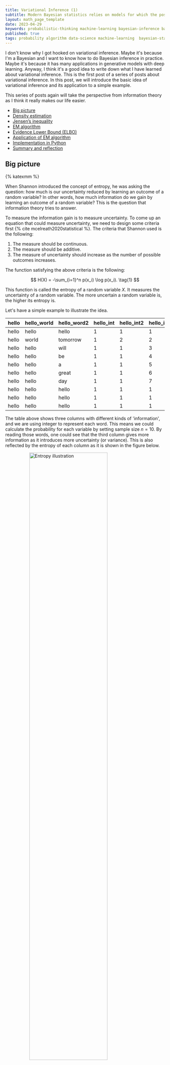 ```yaml
---
title: Variational Inference (1)
subtitle: Modern Bayesian statistics relies on models for which the posterior is not easy to compute and corresponding algorithms for approximating them. Variational inference is one of the most popular methods for approximating the posterior. In this post, we will introduce the basic idea of variational inference and its application to a simple example.
layout: math_page_template
date: 2023-04-29
keywords: probabilistic-thinking machine-learning bayesian-inference bayesian-statistics variational-inference
published: true
tags: probability algorithm data-science machine-learning  bayesian-statistics variational-inference
---
```


I don't know why I got hooked on variational inference. Maybe it's because I'm a Bayesian and I want to know how to do Bayesian inference in practice. Maybe it's because it has many applications in generative models with deep learning. Anyway, I think it's a good idea to write down what I have learned about variational inference. This is the first post of a series of posts about variational inference. In this post, we will introduce the basic idea of variational inference and its application to a simple example.

This series of posts again will take the perspective from information theory as I think it really makes our life easier.

- [Big picture](#big-picture)
- [Density estimation](#density-estimation)
- [Jensen’s inequality](#jensens-inequality)
- [EM algorithm](#em-algorithm)
- [Evidence Lower Bound (ELBO)](#evidence-lower-bound-elbo)
- [Application of EM algorithm](#application-of-em-algorithm)
- [Implementation in Python](#implementation-in-python)
- [Summary and reflection](#summary-and-reflection)


## Big picture

{% katexmm %}

When Shannon introduced the concept of entropy, he was asking the question: how much is our uncertainty reduced by learning an outcome of a random variable? In other words, how much information do we gain by learning an outcome of a random variable? This is the question that information theory tries to answer.

To measure the information gain is to measure uncertainty. To come up an equation that could measure uncertainty, we need to design some criteria first {% cite mcelreath2020statistical %}. The criteria that Shannon used is the following:

1. The measure should be continuous.
2. The measure should be additive.
3. The measure of uncertainty should increase as the number of possible outcomes increases.

The function satisfying the above criteria is the following:

$$
H(X) = -\sum_{i=1}^n p(x_i) \log p(x_i). \tag{1}
$$

This function is called the entropy of a random variable $X$. It measures the uncertainty of a random variable. The more uncertain a random variable is, the higher its entropy is.

Let's have a simple example to illustrate the idea.

| hello | hello_world | hello_word2 | hello_int | hello_int2 | hello_int3 |
|-------|-------------|-------------|-----------|------------|------------|
| hello | hello       | hello       |         1 |          1 |          1 |
| hello | world       | tomorrow    |         1 |          2 |          2 |
| hello | hello       | will        |         1 |          1 |          3 |
| hello | hello       | be          |         1 |          1 |          4 |
| hello | hello       | a           |         1 |          1 |          5 |
| hello | hello       | great       |         1 |          1 |          6 |
| hello | hello       | day         |         1 |          1 |          7 |
| hello | hello       | hello       |         1 |          1 |          1 |
| hello | hello       | hello       |         1 |          1 |          1 |
| hello | hello       | hello       |         1 |          1 |          1 |



The table above shows three columns with different kinds of 'information', and we are using integer to represent each word. This means we could calculate the probability for each variable by setting sample size $n = 10$. By reading those words, one could see that the third column gives more information as it introduces more uncertainty (or variance). This is also reflected by the entropy of each column as it is shown in the figure below.


<div class='figure'>
    <img src="/math/images/entropy.png"
         alt="Entropy illustration"
         style="width: 70%; display: block; margin: 0 auto;"/>
    <div class='caption'>
        <span class='caption-label'>Figure 1.</span> The plot of entropy for each column. The green one is for the third column.
    </div>
</div>


After having a sense of entropy, we could move on to the next question: how to measure the distance between two probability distributions? This is the question that Kullback and Leibler (KL) divergence tries to answer. The KL divergence is defined as the following:

$$
D_{KL}(p, q) = \sum_{i=1}^n p(x_i) \log \frac{p(x_i)}{q(x_i)} = \sum_{i=1}^n p(x_i) \left [ \log p(x_i) -  \log q(x_i) \right ]. \tag{2}
$$

Equation (2) is the KL divergence between two probability distributions $p$ (the target) and $q$ (the model). This equations is often called the cross-entropy between $p$ and $q$.

With those two concepts, we will use a concrete example to illustrate the idea of variational inference, which is about expectation maximization (EM) algorithm.


## Density estimation

Suppose we have a dataset $\mathcal{D} = \{x_1, x_2, \dots, x_n\}$, and we want to estimate the density of the data. Let's run a simulation to generate some data and see how it looks like.

{% endkatexmm %}

```python
import numpy as np
import matplotlib.pyplot as plt
import seaborn as sns


def figure1():
    # set seed  
    np.random.seed(57)
    # sample size 100
    n = 100
    # sample mean 1 and 10
    mu1, mu2 = 1, 10
    # use same standard deviation 1
    sigma = 1
    # generate two normal distributions
    x1 = np.random.normal(mu1, sigma, n)
    x2 = np.random.normal(mu2, sigma, n)

    # combine two distributions
    x = np.concatenate((x1, x2))


    # plot the distributions
    fig, ax = plt.subplots(figsize=(11, 4))
    ax.scatter(x[:n], np.zeros_like(x[:n]),
               alpha=0.5, marker=2, color="green")
    ax.scatter(x[n:], np.zeros_like(x[n:]),
               alpha=0.5, marker=2, color="#6F6CAE")
    _ = ax.set_yticks([])
    sns.histplot(x[:n], color="green", alpha=0.5,
                    kde=True,  ax=ax)
    sns.histplot(x[n:], color="#6F6CAE", alpha=0.5,
                    kde=True, ax=ax)
    ax.set_title("Two normal distributions")
    # add legend
    ax.legend(["$\mathcal{N}(1, 1)$", "$\mathcal{N}(10, 1)$"],
                        frameon=False)
```
<div class='figure'>
    <img src="/math/images/variational-inference-figure-1.png"
         alt="Entropy illustration"
         style="width: 80%; display: block; margin: 0 auto;"/>
    <div class='caption'>
        <span class='caption-label'>Figure 2.</span> The histogram and density plot of two normal distributions based on the simulation.
    </div>
</div>

{% katexmm %}

with this dataset, we know there are two normal distributions. However, if we don't know the data generating process, we could only estimate the density of the data.

To classify the data, we could introduce a latent variable $z$ to represent the class of the data, $z = (z^{(1)}, \cdots, z^{(m)})$, which is multinomial distributed, and $z^{(i)}$ represents the class of the $i$-th data point. For our example in figure 2, we have two classes, so $z^{(i)} \in \{0, 1\}$, which is a Bernoulli distribution.

Now, we could model the data generating process as the following:

$$
p(x, z; \Theta); \quad \Theta \text{is the parameter (mean, etc.) of the model}. \tag{3}
$$

Since we only observe the data $x$, we could marginalize the latent variable $z$ to get the marginal distribution of $x$:

$$
p(x; \Theta) = \sum_z p(x, z; \Theta). \tag{4}
$$

We could use the maximum likelihood estimation (MLE) to estimate the parameter $\Theta$ by maximizing the log-likelihood of the data, such
as

$$
\begin{aligned}
\Theta^* & = \arg \max_\Theta \prod_{i=1}^n p(x^{(i)}; \Theta) \\
         & = \arg \max_\Theta \sum_{i=1}^n  \ln p(x; \Theta) \\
         & = \arg \max_\Theta \sum_{i=1}^n  \ln \sum_z p(x, z; \Theta).
\end{aligned} \tag{5}
$$

To solve this problem directly, we need to calculate the derivative of the log-likelihood with respect to the parameter $\Theta$, which is not easy to do (we have to calculate the derivative of the log of the sum of the probability because of the latent variable $z$).

Instead, we could use the EM algorithm to solve this problem. To understand the EM algorithm, we need to introduce the concept of lower bound, which is based on Jensen's inequality.


## Jensen's inequality


Jensen's inequality states that for a convex function $f$, we have

$$
f(\mathbb{E}[x]) \leq \mathbb{E}[f(x)]. \tag{6}
$$

If the function $f$ is concave, then we have

$$
f(\mathbb{E}[x]) \geq \mathbb{E}[f(x)]. \tag{7}
$$

Now, let $f(x) = \ln x$, which is a concave function, then we have

$$
\ln \mathbb{E}[x] \geq \mathbb{E}[\ln x]. \tag{8}
$$

## EM algorithm

Now, we could use the Jensen's inequality to derive the EM algorithm. First, we could rewrite the log-likelihood in equation (4) as the following:

$$
\begin{aligned}
\ln p(x; \Theta) & =  \ln \sum_z p(x, z; \Theta) \\
                 & =  \ln \sum_z q(z) \frac{p(x, z; \Theta)}{q(z)} \\
                 & \geq \sum_z q(z) \ln \frac{p(x, z; \Theta)}{q(z)} 
\end{aligned} \tag{9}
$$

where $q(z)$ is a distribution over the latent variable $z$. The last step is based on the Jensen's inequality. Now, we could substitute the lower bound of the log-likelihood into the MLE problem in equation (5):

$$
\begin{aligned}
L(\Theta, q) & =  \sum_{i=1}^n  \ln \sum_z p(x, z; \Theta) \\ 
             & \geq \sum_{i=1}^n \sum_z q(z) \ln \frac{p(x, z; \Theta)}{q(z)} 
\end{aligned} \tag{10}
$$

This is the lower bound of the log-likelihood. Now, we could maximize the lower bound with respect to the parameter $\Theta$ and the distribution $q(z)$, which is equivalent to maximizing the log-likelihood. 


Now, if we fix the supremum of the lower bound, then we could have

$$
\frac{p(x, z; \Theta)}{q(z)} = \text{const} = c \tag{11}
$$

This leads to 

$$
q(z) \propto p(x, z; \Theta); \quad \ s.t. \sum_z q(z) = 1. \tag{12}
$$

This shows that the distribution $q(z)$ is the posterior distribution of the latent variable $z$ given the data $x$ and the parameter $\Theta$. Therefore, we could have

$$
p(z|x; \Theta) = \frac{p(x, z; \Theta)}{p(x; \Theta)} = \frac{p(x, z; \Theta)}{\sum_z p(x, z; \Theta)} = q(z). \tag{13}
$$

This is the E-step of the EM algorithm. In the E-step, we calculate the posterior distribution of the latent variable $z$ given the data $x$ and the parameter $\Theta$.

For the M-step, we maximize the lower bound with respect to the parameter $\Theta$:

$$
\Theta^* = \arg \max_\Theta \sum_{i=1}^n  q(z) \ln \frac{\sum_z p(x, z; \Theta)}{q(z)}  \tag{14}
$$

Before we implement the EM algorithm, we will link the EM algorithm to KL divergence in equation (2).

## Evidence Lower Bound (ELBO)


We could rewrite the lower bound in equation (9) as the following:

$$
\begin{aligned}
\ln p(x; \Theta) &= \sum_{z} q(z) \ln \frac{p(x, z; \Theta)}{q(z)} \\
             &= \sum_{z} q(z) \ln \frac{p(x, z; \Theta)}{p(z|x; \Theta)}  \\ 
             &= \sum_{z} q(z) \ln \frac{p(x, z; \Theta)/q(z)}{p(z|x; \Theta)/q(z)}  \\
             & = \sum_{z} q(z) \ln \frac{p(x, z; \Theta)}{q(z)} - \sum_{z} q(z) \ln \frac{p(z|x; \Theta)}{q(z)}  \\
             & = \sum_{z} q(z) \ln \frac{p(x, z; \Theta)}{q(z)}  + \sum_{z} q(z) \ln \frac{q(z)}{p(z|x; \Theta)}  \\
             & = L(x, \Theta) + KL(q(z) || p(z|x; \Theta))
\end{aligned} \tag{15}
$$ 

Where $L(x, \Theta)$ is the lower bound of the log-likelihood and $KL(q(z) || p(z|x; \Theta))$ is the KL divergence between the posterior distribution $q(z)$ and the true posterior distribution $p(z|x; \Theta)$.

$L(x, \Theta)$ is also called the evidence lower bound (ELBO). The ELBO is a lower bound of the log-likelihood. The KL divergence is always non-negative, which means that the ELBO is always smaller than the log-likelihood. 


$$
\ln p(x; \Theta) \geq L(x, \Theta) \tag{16}
$$


Therefore, we could maximize the ELBO to maximize the log-likelihood.


## Application of EM algorithm

Now, we could apply the EM algorithm to Gaussian mixture model (GMM). Suppose we have some data $x_1, x_2, \cdots, x_n$, which is from $K$ Gaussian distributions (K mixture components). To estimate the parameters of the GMM, we could use the EM algorithm. 

Let's set up our notation first:

- $\mu_k$ is the mean of the $k$-th Gaussian distribution.
- $\Sigma_k$ is the covariance matrix of the $k$-th Gaussian distribution.
- $\phi_k$ is the mixing coefficient of the $k$-th Gaussian distribution.
- $z_i$ is the latent variable of the $i$-th data point. $z_i$ is a one-hot vector, which means that $z_{ik} = 1$ if the $i$-th data point is from the $k$-th Gaussian distribution. Otherwise, $z_{ik} = 0$.

_Remark_: $x_i$ does not have to be a scalar. It could be a vector such as $x_i \in \mathbb{R}^d$.

Our goal is to maximize the log-likelihood of the GMM: 

$$
\arg \max_{\mu, \Sigma, \phi} \sum_{i=1}^n \ln p(x_i; \mu, \Sigma, \phi) \tag{17}
$$


__E-step__: In the E-step, we calculate the posterior distribution of the latent variable $z$ given the data $x$ and the parameter $\Theta$:

$$
q(z_i) = p(z_i | x_i; \Theta) = p(z_i | x_i; \mu, \Sigma, \phi) \tag{18}
$$


__M-step__: In the M-step, we maximize the lower bound with respect to the parameter $\Theta$. The reason why we could maximize the lower bound is that the KL divergence is always non-negative. Therefore, we could maximize the lower bound to maximize the log-likelihood, which makes the optimization process tractable.

According to equation (14), we could maximize the lower bound with respect to the parameter $\Theta$:

$$
\begin{aligned}
\Theta^* & = \arg \max_\Theta \sum_{i=1}^n \sum_{j}^K  q(z_i= j) \ln \frac{p(x_i, z_i ; \Theta)}{q_i(z_i = j)} \\
         & = \arg \max_\Theta \sum_{i=1}^n \sum_{j}^K  q(z_i= j)\ln \frac{p(x_i|z_i = j; \mu, \Sigma)p(z_i = j; \phi)}{q_i(z_i = j)} \\
\end{aligned} \tag{19}
$$

With the above format, we could leverage the distribution functions of $x_i$ and $z_i$ to calculate the lower bound because

$$
\begin{aligned}
x_i|z_i = j; \mu, \Sigma & \sim  \mathcal{N}(\mu_j, \Sigma_j) \\
z_i & \sim \text{Categorical}(\phi) 
\end{aligned} \tag{20}
$$

Therefore, the equation (19) could be rewritten as:

$$
L := \sum_{i=1}^n \sum_{j=1}^K w_j^{(i)} \ln \frac{\frac{1}{\sqrt{(2\pi)^n|\Sigma_j|}} \exp \left[ -\frac{1}{2}(x_i - \mu_j)'\Sigma_j^{-1}(x_i - \mu_j) \right] \phi_j}{w_j^{(i)}} \tag{21}
$$


With the above equation, we could take the derivative of $ll$ with respect to $\mu_j$, $\Sigma_j$, and $\phi_j$ and set the derivative to zero to find the optimal parameters.

First, let's take the derivative of $L$ with respect to $\mu_j$:

$$
\begin{aligned}
\frac{\partial L}{\partial \mu_j} & = \sum_{i=1}^n \frac{\partial}{\partial \mu_j} \left (  \ln \frac{\frac{1}{\sqrt{(2\pi)^n|\Sigma_j|}}}{w_j^{i}}  + \left[ -\frac{1}{2}(x_i - \mu_j)'\Sigma_j^{-1}(x_i - \mu_j) \right] \right )  \\ 
            & = \sum_{i=1}^n w_j^{(i)} \frac{\partial}{\partial \mu_j} \left[ -\frac{1}{2}(x_i - \mu_j)'\Sigma_j^{-1}(x_i - \mu_j) \right] \\
            & = \frac{1}{2} \frac{\partial}{\partial \mu_j} \sum_{i=1}^n w_j^{(i)} \left [ (\Sigma_j^{-1} + (\Sigma_j^{-1})'(x_i - \mu_j)) \right] \\ 
            & = \sum_{i=1}^n w_j^{(i)} \Sigma_j^{-1}(x_i - \mu_j) \\
            & = \Sigma_j^{-1} \sum_{i=1}^n w_j^{(i)} (x_i - \mu_j) \\
            & = 0
\end{aligned} \tag{22}
$$

This gives us the following equation:

$$
\mu_j = \frac{\sum_{i=1}^n w_j^{(i)} x_i}{\sum_{i=1}^n w_j^{(i)}} \tag{23}
$$

Now, let's take the derivative of $L$ with respect to $\Sigma_j$ (the reason that we like log-likelihood is that many terms could be dropped):

$$
\begin{aligned}
\frac{\partial L}{\partial \Sigma_j} & = \frac{\partial}{\partial \Sigma_j} \left [ \sum_{i=1}^n w_j^{(i)} \left ( \ln \frac{1}{\sqrt{(2\pi)^n}} + \ln \frac{1}{\sqrt{|\Sigma_j|}} - \ln w_j^{(i)} -\frac{1}{2}(x_i - \mu_j)'\Sigma_j^{-1}(x_i - \mu_j) \right)  \right ] \\
& =  \frac{\partial}{\partial \Sigma_j} \left [ \sum_{i=1}^n w_j^{(i)} \left ( \ln \frac{1}{\sqrt{|\Sigma_j|}}  -\frac{1}{2}(x_i - \mu_j)'\Sigma_j^{-1}(x_i - \mu_j) \right)  \right ] \\
& = \sum_{i=1^n}w_j^{(i)} \left[ \Sigma_j^{-1} - \Sigma_j^{-1}  (x_i - \mu_j)(x_i - \mu_j)' \Sigma_j^{-1} \right] \\ 
& = 0
\end{aligned}
$$

This gives us the following equation:

$$
\Sigma_j = \frac{\sum_{i=1}^n w_j^{(i)} (x_i - \mu_j)(x_i - \mu_j)'}{\sum_{i=1}^n w_j^{(i)}} \tag{24}
$$

Finally, let's take the derivative of $L$ with respect to $\phi_j$. Since there is a constraint that $\sum_{j=1}^K \phi_j = 1$, we could use the Lagrange multiplier to solve this problem:

$$
\begin{aligned}
\mathcal{L}(\phi) = L + \lambda \left ( \sum_{j=1}^K \phi_j - 1 \right ) \tag{25}
\end{aligned}
$$ 

Again for $L$ we could drop many terms when it comes to the derivative of $\phi_j$:

$$
L = \sum_{i=1}^n \sum_{j=1}^K w_j^{(i)} \ln \phi_j \tag{26}
$$

The derivative of $\mathcal{L}$ with respect to $\phi_j$ is:

$$
\begin{aligned}
\frac{\partial \mathcal{L}}{\partial \phi_j} & = \frac{\partial}{\partial \phi_j} \left [ \sum_{i=1}^n w_j^{(i)} \ln \phi_j + \lambda \left ( \sum_{j=1}^K \phi_j - 1 \right ) \right ] \\
& = \frac{\sum_{i=1}^n w_j^{(i)}}{\phi_j} + \lambda \\
& = 0
\end{aligned} 
$$

This gives the following equation:

$$
\phi_j = -\frac{\sum_{i=1}^n w_j^{(i)}}{\lambda} 
$$

Since $\sum_{j=1}^K \phi_j = 1$, we have:

$$
\begin{aligned}
\sum_{j=1}^K \phi_j & = -\sum_{j=1}^K \frac{\sum_{i=1}^n w_j^{(i)}}{\lambda} = 1 \\
\lambda & = -\sum_{j=1}^K \sum_{i=1}^n w_j^{(i)} = -\sum_{i=1}^n \sum_{j=1}^K w_j^{(i)} = -\sum_{i=1}^n 1 = -n
\end{aligned}
$$

Therefore, we have:

$$
\phi_j = \frac{\sum_{i=1}^n w_j^{(i)}}{n} \tag{27}
$$


## Implementation in Python

Now, let's implement the EM algorithm in Python. If you look at the equations above, you should notice that we have to calculate $w_j^{(i)}$ in each iteration, which is the probability that $x_i$ belongs to the $j$-th Gaussian distribution. This is the **responsibility** of the $j$-th Gaussian distribution for the $i$-th data point. This is the posterior probability of the $j$-th Gaussian distribution given the $i$-th data point. The value of $w_j^{(i)}$ is calculated as follows:

$$
q(z_i) = w_j^{(i)} = \frac{\phi_j \mathcal{N}(x_i; \mu_j, \Sigma_j)}{\sum_{k=1}^K \phi_k \mathcal{N}(x_i; \mu_k, \Sigma_k)} \tag{28}
$$

Because we do not know $\phi_j$, this parameter is prior to the EM algorithm. We could initialize it with some random values. In the following code, we initialize $\phi_j$ with $1/K$.

```python
class GMM:
    """
    Gaussian Mixture Model with EM algorithm
    
    It is a semi-supervised learning algorithm, which means user need to provide 
    the number of clusters.
    """
    
    def __init__(self, X, k=2):
        # set x as array
        X = np.array(X)
        self.n, self.m = X.shape  # n: sample size, m: feature size
        self.data = X.copy()
        self.k = k  # number of clusters
        
        # initialize parameters for EM algorithm
        
        # initialize the mean vector as random vector for each cluster
        self.mean = np.random.rand(self.k, self.m)
        # initialize the covariance matrix as identity matrix for each cluster
        self.sigma = np.array([np.eye(self.m)] * self.k)
        # initialize the prior probability as equal for each cluster
        self.phi = np.ones(self.k) / self.k
        # initialize the posterior probability as zero
        self.w = np.zeros((self.n, self.k))
        
    def _gaussian(self, x, mean, sigma):
        
        pdf = sp.stats.multivariate_normal.pdf(x, mean=mean, cov=sigma)
        
        return pdf
        
    
    def _e_step(self):
        # calculate the posterior probability based on equation (28)
        for i in range(self.n):
            density = 0 # initialize the density
            for j in range(self.k):
                temp = self.phi[j] * self._gaussian(self.data[i],
                                                        self.mean[j],
                                                        self.sigma[j])
                # update the density (marginal probability)
                density += temp
                # update the posterior probability (joint probability)
                self.w[i, j] = temp
            # normalize the posterior probability
            self.w[i] /= density
            # assert the sum of posterior probability is 1
            assert np.isclose(np.sum(self.w[i]), 1)
            
    def _m_step(self):
        # update the parameters
        for j in range(self.k):
            # get the sum of posterior probability for each cluster
            sum_w = np.sum(self.w[:, j])
            # update the prior probability based on equation (27)
            self.phi[j] = sum_w / self.n
            # update the mean vector based on equation (23)
            self.mean[j] = np.sum(self.w[:, j].reshape(-1, 1) * self.data,
                                                    axis=0) / sum_w
            # update the covariance matrix based on equation (24)
            self.sigma[j] = np.dot(
                    (self.w[:, j].reshape(-1, 1) * (self.data - self.mean[j])).T,
                                (self.data - self.mean[j])) / sum_w
            
    def _fit(self):
        self._e_step()
        self._m_step()
        
    def loglikelihood(self):
        # calculate the loglikelihood based on equation (21)
        ll = 0
        for i in range(self.n):
            temp = 0
            for j in range(self.k):
                temp += self.phi[j] * self._gaussian(self.data[i],
                                                        self.mean[j],
                                                        self.sigma[j])
            ll += np.log(temp)
            
        return ll
    
    def fit(self, max_iter=100, tol=1e-6):
        # initialize the loglikelihood
        ll = [self.loglikelihood()]
        # initialize the number of iteration
        i = 0
        # initialize the difference between two loglikelihood
        diff = 1
        # iterate until the difference is less than tolerance or reach the max iteration
        while diff > tol and i < max_iter:
            # update the parameters
            self._fit()
            # calculate the loglikelihood
            ll.append(self.loglikelihood())
            # calculate the difference
            diff = np.abs(ll[-1] - ll[-2])
            # update the number of iteration
            i += 1
            # print the loglikelihood every 2 iterations
            if i % 2 == 0:
                print("Iteration: {}, loglikelihood: {}".format(i, ll[-1]))
    

def test_gmm():
    """
    Test GMM class
    """
    # set seed
    np.random.seed(57)
    # generate a mixture of two normal distributions
    # with sample size 30 and 70 respectively
    # one normal distribution has mean (0, 3) and the other has mean (10, 5)
    # one normal distribution has covariance matrix [[0.5, 0], [0, 0.8]]
    # the other normal distribution has identity covariance matrix
    
    X = np.concatenate(
                (np.random.multivariate_normal([0, 3], [[0.5, 0], [0, 0.8]], 30),
                    np.random.multivariate_normal([10, 5], np.eye(2), 70))
                )
    print("If we treat the data as one cluster:")
    print(X.shape, X.mean(axis=0), X.std(axis=0))
    
    print("-" * 60)
    print("Now, we use GMM to fit the data with 2 clusters:")
    
    gmm = GMM(X, k=2)
    gmm.fit()
    
    # print out the parameters
    print("Mean: \n", gmm.mean)
    print("Covariance matrix: \n", gmm.sigma)
    print("Prior probability: \n", gmm.phi)
    # print("Posterior probability: \n", gmm.w)


# If we treat the data as one cluster:
# (100, 2) [6.82376692 4.47781942] [4.55483689 1.36784028]
# ------------------------------------------------------------
# Now, we use GMM to fit the data with 2 clusters:
# Iteration: 2, loglikelihood: -436.6134973400012
# Iteration: 4, loglikelihood: -422.43789313300357
# Iteration: 6, loglikelihood: -341.4412273815827
# Iteration: 8, loglikelihood: -337.46812095035875
# Mean: 
#  [[9.74569874e+00 5.05825309e+00]
#  [5.92600895e-03 3.12347417e+00]]
# Covariance matrix: 
#  [[[0.94691865 0.09556468]
#   [0.09556468 1.08137946]]

#  [[0.54143237 0.04580301]
#   [0.04580301 1.09304612]]]
# Prior probability: 
#  [0.7 0.3]
```

By implementing the GMM algorithm, we can see that the mean vectors and covariance matrices are close to the true values. The prior probability is also close to the true values. However, the covariance matrix of the first cluster is not close to the true value. This is because the sample size of the first cluster is small. If we increase the sample size of the first cluster, the covariance matrix of the first cluster will be close to the true value.


## Summary and reflection

I hope after reading this article, you can understand the EM algorithm better. The EM 
algorithm is a Bayesian algorithm. It is a Bayesian algorithm because it uses the
posterior probability to update the parameters. 

Let's take a look at our model again:

$$
p(x, z; \Theta),
$$

where $\Theta = (\mu, \Sigma, \phi)$ is the parameter set, $z$ is the random variable
that represents the cluster, and $x$ is the random variable that represents the data. If you print out the posterior probability $w$ in our GMM example, you will find that the posterior probability is close to 1 or 0, which is just a _one-hot vector that maps the data to the cluster_. At the same time, $\phi$ is the prior probability of each cluster.


At the beginning, we initialize $\phi$ as a uniform distribution, which means that we
assume that each cluster has the same probability. Then, we use the posterior probability
to update $\phi$. 

Although we use a simple example to explain the EM algorithm, the Bayesian idea behind
this algorithm is very important. If you understand this example well, then you will
have a better understanding of the latent variable model.

__Note__: The code in this article could only work for the simple example with two
clusters. If you want to use it for other examples, you need to modify the code or use the `sklearn` package, which is more efficient and stable.

If you want to have a more rigid understanding of the EM algorithm, you can read the
chapter 9 of the book _Pattern Recognition and Machine Learning_ by Christopher M. Bishop {% cite bishop2006pattern %}.



## Reference

1. [Expectation Maximization](https://zhiyzuo.github.io/EM/#real-example)




{% endkatexmm %}













